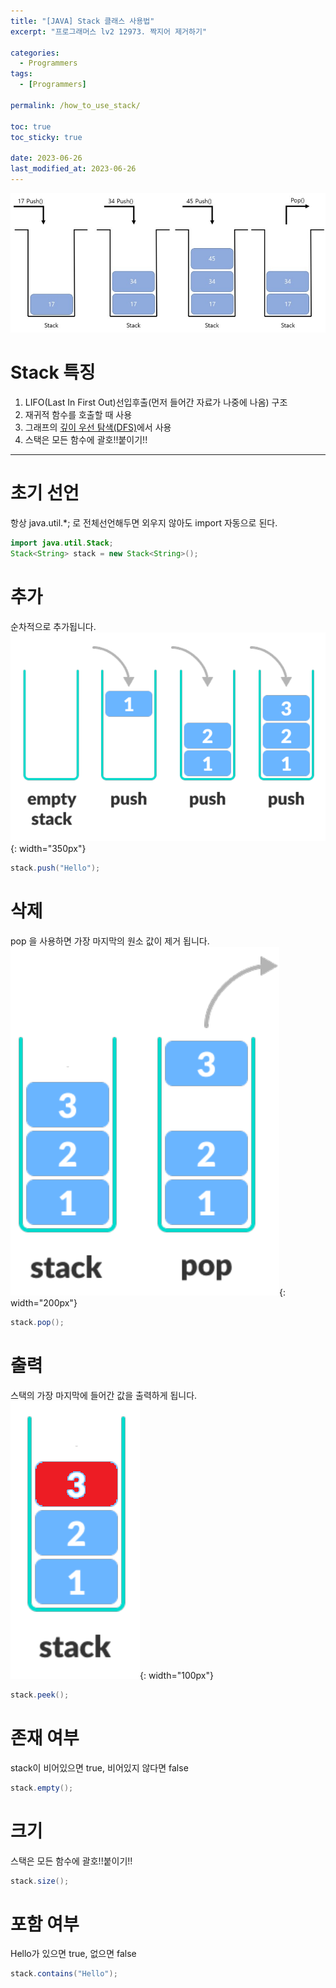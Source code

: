 ```yaml
---
title: "[JAVA] Stack 클래스 사용법"
excerpt: "프로그래머스 lv2 12973. 짝지어 제거하기"

categories:
  - Programmers
tags:
  - [Programmers]

permalink: /how_to_use_stack/

toc: true
toc_sticky: true

date: 2023-06-26
last_modified_at: 2023-06-26
---
```


![stack](/assets/images/posts_img/Programmers/how_to_use_stack/1.jpg)

# Stack 특징
1. LIFO(Last In First Out)선입후출(먼저 들어간 자료가 나중에 나옴) 구조
2. 재귀적 함수를 호출할 때 사용
3. 그래프의 [깊이 우선 탐색(DFS)]("https://gmlwjd9405.github.io/2018/08/14/programmers/how_to_use_stack-dfs.html", "dfs link")에서 사용
4. 스택은 모든 함수에 괄호!!붙이기!!

***

# 초기 선언
항상 java.util.*; 로 전체선언해두면 외우지 않아도 import 자동으로 된다.
```java
import java.util.Stack;
Stack<String> stack = new Stack<String>();
```

# 추가
순차적으로 추가됩니다.
![stack](/assets/images/posts_img/Programmers/how_to_use_stack/2.png){: width="350px"}
```java
stack.push("Hello");
```

# 삭제
pop 을 사용하면 가장 마지막의 원소 값이 제거 됩니다.
![stack](/assets/images/posts_img/Programmers/how_to_use_stack/3.png){: width="200px"}
```java
stack.pop();
```

# 출력
스택의 가장 마지막에 들어간 값을 출력하게 됩니다.
![stack](/assets/images/posts_img/Programmers/how_to_use_stack/4.png){: width="100px"}
```java
stack.peek();
```

# 존재 여부
stack이 비어있으면 true, 비어있지 않다면 false
```java
stack.empty();
```

# 크기
스택은 모든 함수에 괄호!!붙이기!!
```java
stack.size();
```

# 포함 여부
Hello가 있으면 true, 없으면 false
```java
stack.contains("Hello");
```